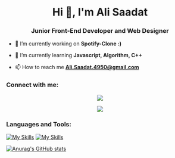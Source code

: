 <h1 align="center">Hi 👋, I'm Ali Saadat</h1>
<h3 align="center">Junior Front-End Developer and Web Designer</h3>


- 🔭 I’m currently working on **Spotify-Clone :)**

- 🌱 I’m currently learning **Javascript, Algorithm, C++**

- 📫 How to reach me **Ali.Saadat.4950@gmail.com**



<h3 align="left">Connect with me:</h3>
<p align="center">
  <a href="https://www.linkedin.com/in/ali-saadat-46a673218/">
    <img src="https://skillicons.dev/icons?i=linkedin" />
  </a>
</p>
<p align="center">
  <a href="[https://www.linkedin.com/in/ali-saadat-46a673218/](https://www.instagram.com/ali_saadat._/)">
    <img src="https://skillicons.dev/icons?i=instagram" />
  </a>
</p>

<h3 align="left">Languages and Tools:</h3>


[![My Skills](https://skillicons.dev/icons?i=js,html,css,bootstrap,cpp,github,react,tailwind)](https://skillicons.dev)
[![My Skills](https://skillicons.dev/icons?i=vscode,xd,ps,git)](https://skillicons.dev)


[![Anurag's GitHub stats](https://github-readme-stats.vercel.app/api?username=a-saadat)](https://github.com/anuraghazra/github-readme-stats)
